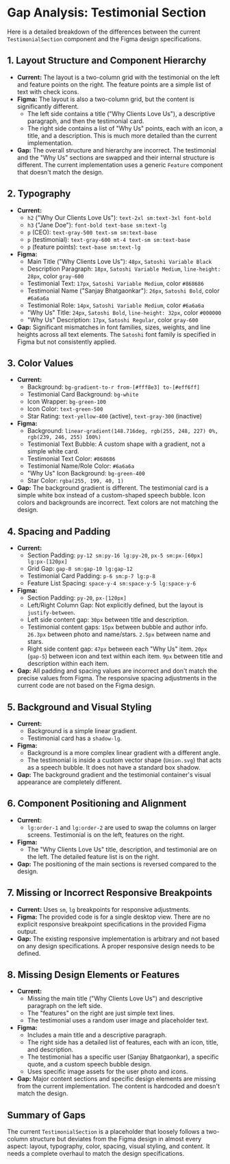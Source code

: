 # Gap Analysis: Testimonial Section

Here is a detailed breakdown of the differences between the current `TestimonialSection` component and the Figma design specifications.

## 1. Layout Structure and Component Hierarchy

*   **Current:** The layout is a two-column grid with the testimonial on the left and feature points on the right. The feature points are a simple list of text with check icons.
*   **Figma:** The layout is also a two-column grid, but the content is significantly different.
    *   The left side contains a title ("Why Clients Love Us"), a descriptive paragraph, and then the testimonial card.
    *   The right side contains a list of "Why Us" points, each with an icon, a title, and a description. This is much more detailed than the current implementation.
*   **Gap:** The overall structure and hierarchy are incorrect. The testimonial and the "Why Us" sections are swapped and their internal structure is different. The current implementation uses a generic `Feature` component that doesn't match the design.

## 2. Typography

*   **Current:**
    *   `h2` ("Why Our Clients Love Us"): `text-2xl sm:text-3xl font-bold`
    *   `h3` ("Jane Doe"): `font-bold text-base sm:text-lg`
    *   `p` (CEO): `text-gray-500 text-sm sm:text-base`
    *   `p` (testimonial): `text-gray-600 mt-4 text-sm sm:text-base`
    *   `p` (feature points): `text-base sm:text-lg`
*   **Figma:**
    *   Main Title ("Why Clients Love Us"): `48px`, `Satoshi Variable Black`
    *   Description Paragraph: `18px`, `Satoshi Variable Medium`, `line-height: 28px`, color `gray-600`
    *   Testimonial Text: `17px`, `Satoshi Variable Medium`, color `#868686`
    *   Testimonial Name ("Sanjay Bhatgaonkar"): `26px`, `Satoshi Bold`, color `#6a6a6a`
    *   Testimonial Role: `14px`, `Satoshi Variable Medium`, color `#6a6a6a`
    *   "Why Us" Title: `24px`, `Satoshi Bold`, `line-height: 32px`, color `#000000`
    *   "Why Us" Description: `17px`, `Satoshi Regular`, color `gray-600`
*   **Gap:** Significant mismatches in font families, sizes, weights, and line heights across all text elements. The `Satoshi` font family is specified in Figma but not consistently applied.

## 3. Color Values

*   **Current:**
    *   Background: `bg-gradient-to-r from-[#fff8e3] to-[#eff6ff]`
    *   Testimonial Card Background: `bg-white`
    *   Icon Wrapper: `bg-green-100`
    *   Icon Color: `text-green-500`
    *   Star Rating: `text-yellow-400` (active), `text-gray-300` (inactive)
*   **Figma:**
    *   Background: `linear-gradient(148.716deg, rgb(255, 248, 227) 0%, rgb(239, 246, 255) 100%)`
    *   Testimonial Text Bubble: A custom shape with a gradient, not a simple white card.
    *   Testimonial Text Color: `#868686`
    *   Testimonial Name/Role Color: `#6a6a6a`
    *   "Why Us" Icon Background: `bg-green-400`
    *   Star Color: `rgba(255, 199, 40, 1)`
*   **Gap:** The background gradient is different. The testimonial card is a simple white box instead of a custom-shaped speech bubble. Icon colors and backgrounds are incorrect. Text colors are not matching the design.

## 4. Spacing and Padding

*   **Current:**
    *   Section Padding: `py-12 sm:py-16 lg:py-20`, `px-5 sm:px-[60px] lg:px-[120px]`
    *   Grid Gap: `gap-8 sm:gap-10 lg:gap-12`
    *   Testimonial Card Padding: `p-6 sm:p-7 lg:p-8`
    *   Feature List Spacing: `space-y-4 sm:space-y-5 lg:space-y-6`
*   **Figma:**
    *   Section Padding: `py-20`, `px-[120px]`
    *   Left/Right Column Gap: Not explicitly defined, but the layout is `justify-between`.
    *   Left side content gap: `30px` between title and description.
    *   Testimonial content gaps: `15px` between bubble and author info. `26.3px` between photo and name/stars. `2.5px` between name and stars.
    *   Right side content gap: `47px` between each "Why Us" item. `20px` (`gap-5`) between icon and text within each item. `9px` between title and description within each item.
*   **Gap:** All padding and spacing values are incorrect and don't match the precise values from Figma. The responsive spacing adjustments in the current code are not based on the Figma design.

## 5. Background and Visual Styling

*   **Current:**
    *   Background is a simple linear gradient.
    *   Testimonial card has a `shadow-lg`.
*   **Figma:**
    *   Background is a more complex linear gradient with a different angle.
    *   The testimonial is inside a custom vector shape (`Union.svg`) that acts as a speech bubble. It does not have a standard box shadow.
*   **Gap:** The background gradient and the testimonial container's visual appearance are completely different.

## 6. Component Positioning and Alignment

*   **Current:**
    *   `lg:order-1` and `lg:order-2` are used to swap the columns on larger screens. Testimonial is on the left, features on the right.
*   **Figma:**
    *   The "Why Clients Love Us" title, description, and testimonial are on the left. The detailed feature list is on the right.
*   **Gap:** The positioning of the main sections is reversed compared to the design.

## 7. Missing or Incorrect Responsive Breakpoints

*   **Current:** Uses `sm`, `lg` breakpoints for responsive adjustments.
*   **Figma:** The provided code is for a single desktop view. There are no explicit responsive breakpoint specifications in the provided Figma output.
*   **Gap:** The existing responsive implementation is arbitrary and not based on any design specifications. A proper responsive design needs to be defined.

## 8. Missing Design Elements or Features

*   **Current:**
    *   Missing the main title ("Why Clients Love Us") and descriptive paragraph on the left side.
    *   The "features" on the right are just simple text lines.
    *   The testimonial uses a random user image and placeholder text.
*   **Figma:**
    *   Includes a main title and a descriptive paragraph.
    *   The right side has a detailed list of features, each with an icon, title, and description.
    *   The testimonial has a specific user (Sanjay Bhatgaonkar), a specific quote, and a custom speech bubble design.
    *   Uses specific image assets for the user photo and icons.
*   **Gap:** Major content sections and specific design elements are missing from the current implementation. The content is hardcoded and doesn't match the design.

## Summary of Gaps

The current `TestimonialSection` is a placeholder that loosely follows a two-column structure but deviates from the Figma design in almost every aspect: layout, typography, color, spacing, visual styling, and content. It needs a complete overhaul to match the design specifications.